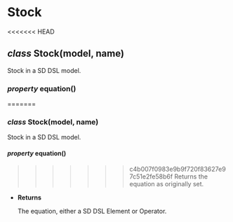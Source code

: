 # Stock


<<<<<<< HEAD
## _class_ Stock(model, name)
Stock in a SD DSL model.


### _property_ equation()
=======
### _class_ Stock(model, name)
Stock in a SD DSL model.


#### _property_ equation()
>>>>>>> c4b007f0983e9b9f720f83627e97c51e2fe58b6f
Returns the equation as originally set.


* **Returns**

    The equation, either a SD DSL Element or Operator.
